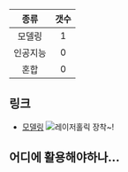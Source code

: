 |   종류  |  갯수  |
| :---:  | :---: |
|  모델링  |   1  |
| 인공지능 |  0   |
|  혼합  |   0   | 
## 링크
* [모델링](링크)
 ![레이저홀릭 장착~!](http://imgur.com/iNbhCL3.png)
## 어디에 활용해야하나...
